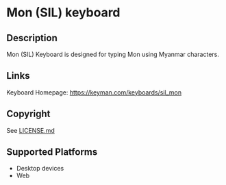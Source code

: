 Mon (SIL) keyboard
==============

Description
-----------
Mon (SIL) Keyboard is designed for typing Mon using Myanmar characters. 

Links
-----
Keyboard Homepage: https://keyman.com/keyboards/sil_mon

Copyright
---------
See [LICENSE.md](LICENSE.md)

Supported Platforms
-------------------
 * Desktop devices
 * Web
